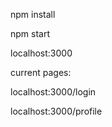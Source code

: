 npm install

npm start

localhost:3000

current pages: 

localhost:3000/login

localhost:3000/profile
